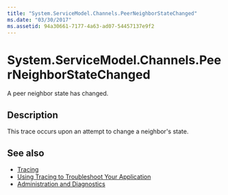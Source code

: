 ```yaml
---
title: "System.ServiceModel.Channels.PeerNeighborStateChanged"
ms.date: "03/30/2017"
ms.assetid: 94a30661-7177-4a63-ad07-54457137e9f2
---
```

# System.ServiceModel.Channels.PeerNeighborStateChanged
A peer neighbor state has changed.  
  
## Description  
 This trace occurs upon an attempt to change a neighbor's state.  
  
## See also

- [Tracing](index.md)
- [Using Tracing to Troubleshoot Your Application](using-tracing-to-troubleshoot-your-application.md)
- [Administration and Diagnostics](../index.md)

